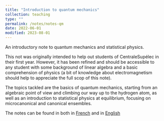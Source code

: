 ```yaml
---
title: "Introduction to quantum mechanics"
collection: teaching
type: ""
permalink: /notes/notes-qm
date: 2022-06-01
modified: 2023-08-01
---
```


An introductory note to quantum mechanics and statistical physics.

This not was originally intended to help out students of CentraleSupélec in
their first year. However, it has been refined and should be accessible to any
student with some background of linear algebra and a basic comprehension of
physics (a bit of knowledge about electromagnetism should help to appreciate the
full scop of this note).

The topics tackled are the basics of quantum mechanics, starting from an
algebraic point of view and climbing our way up to the hydrogen atom, as well as
an introduction to statistical physics at equilibrium, focusing on
microcanonical and canonical ensembles.

The notes can be found in both in
[French](http://tampi2002.github.io/files/PhyQ.pdf) and in [English](http://tampi2002.github.io/files/QuantumPhys.pdf)